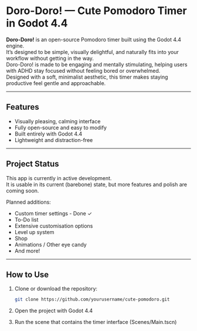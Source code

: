 # Doro-Doro! — Cute Pomodoro Timer in Godot 4.4

**Doro-Doro!** is an open-source Pomodoro timer built using the Godot 4.4 engine.  
It’s designed to be simple, visually delightful, and naturally fits into your workflow without getting in the way.  
Doro-Doro! is made to be engaging and mentally stimulating, helping users with ADHD stay focused without feeling bored or overwhelmed.  
Designed with a soft, minimalist aesthetic, this timer makes staying productive feel gentle and approachable.


---

## Features

- Visually pleasing, calming interface
- Fully open-source and easy to modify
- Built entirely with Godot 4.4
- Lightweight and distraction-free

---

## Project Status

This app is currently in active development.  
It is usable in its current (barebone) state, but more features and polish are coming soon.

Planned additions:

- Custom timer settings - Done ✓
- To-Do list
- Extensive customisation options
- Level up system
- Shop
- Animations / Other eye candy
- And more!


---

## How to Use

1. Clone or download the repository:
   ```bash
   git clone https://github.com/yourusername/cute-pomodoro.git

2. Open the project with Godot 4.4

3. Run the scene that contains the timer interface (Scenes/Main.tscn)
